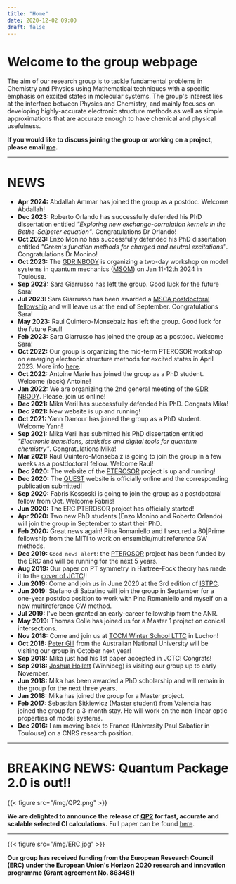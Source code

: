 ```yaml
---
title: "Home"
date: 2020-12-02 09:00
draft: false
---
```


# Welcome to the group webpage

The aim of our research group is to tackle fundamental problems in Chemistry and Physics using Mathematical techniques with a specific emphasis on excited states in molecular systems.
The group's interest lies at the interface between Physics and Chemistry, and mainly focuses on developing highly-accurate electronic structure methods as well as simple approximations that are accurate enough to have chemical and physical usefulness. 

**If you would like to discuss joining the group or working on a project, please email [me](mailto:loos@irsamc.ups-tlse.fr).**

***

# NEWS

* **Apr 2024:** Abdallah Ammar has joined the group as a postdoc. Welcome Abdallah!
* **Dec 2023:** Roberto Orlando has successfully defended his PhD dissertation entitled *"Exploring new exchange-correlation kernels in the Bethe-Salpeter equation"*. Congratulations Dr Orlando!
* **Oct 2023:** Enzo Monino has successfully defended his PhD dissertation entitled *"Green's function methods for charged and neutral excitations"*. Congratulations Dr Monino!
* **Oct 2023:** The [GDR NBODY](https://lcpq.github.io/gdr_nbody_2021) is organizing a two-day workshop on model systems in quantum mechanics ([MSQM](https://lcpq.github.io/MSQM/)) on Jan 11-12th 2024 in Toulouse.
* **Sep 2023:** Sara Giarrusso has left the group. Good luck for the future Sara!
* **Jul 2023:** Sara Giarrusso has been awarded a [MSCA postdoctoral fellowship](https://marie-sklodowska-curie-actions.ec.europa.eu/calls/msca-postdoctoral-fellowships-2023) and will leave us at the end of September. Congratulations Sara!
* **May 2023:** Raul Quintero-Monsebaiz has left the group. Good luck for the future Raul!
* **Feb 2023:** Sara Giarrusso has joined the group as a postdoc. Welcome Sara!
* **Oct 2022:** Our group is organizing the mid-term PTEROSOR workshop on emerging electronic structure methods for excited states in April 2023. More info [here](https://pfloos.github.io/PTEROSOR_midterm_workshop/).
* **Oct 2022:** Antoine Marie has joined the group as a PhD student. Welcome (back) Antoine!
* **Jan 2022:** We are organizing the 2nd general meeting of the [GDR NBODY](https://lcpq.github.io/gdr_nbody_2021). Please, join us online!
* **Dec 2021:** Mika Veril has successfully defended his PhD. Congrats Mika!
* **Dec 2021:** New website is up and running!
* **Oct 2021:** Yann Damour has joined the group as a PhD student. Welcome Yann!
* **Sep 2021:** Mika Veril has submitted his PhD dissertation entitled *"Electronic transitions, statistics and digital tools for quantum chemistry"*. Congratulations Mika!
* **Mar 2021:** Raul Quintero-Monsebaiz is going to join the group in a few weeks as a postdoctoral fellow. Welcome Raul!
* **Dec 2020:** The website of the [PTEROSOR](https://lcpq.github.io/PTEROSOR) project is up and running!
* **Dec 2020:** The [QUEST](https://lcpq.github.io/QUESTDB_website) website is officially online and the corresponding publication submitted!
* **Sep 2020:** Fabris Kossoski is going to join the group as a postdoctoral fellow from Oct. Welcome Fabris!
* **Jun 2020:** The ERC PTEROSOR project has officially started!
* **Apr 2020:** Two new PhD students (Enzo Monino and Roberto Orlando) will join the group in September to start their PhD.
* **Feb 2020:** Great news again! Pina Romaniello and I secured a 80|Prime fellowship from the MITI to work on ensemble/multireference GW methods.
* **Dec 2019:** `Good news alert`: the [PTEROSOR](https://erc.europa.eu/news/another-17-researchers-awarded-erc-consolidator-grants) project has been funded by the ERC and will be running for the next 5 years.
* **Aug 2019:** Our paper on PT symmetry in Hartree-Fock theory has made it to the [cover of JCTC](https://pubs.acs.org/toc/jctcce/15/8)!!
* **Jun 2019:** Come and join us in June 2020 at the 3rd edition of [ISTPC](https://quantique.u-strasbg.fr/ISTPC/doku.php).
* **Jun 2019:** Stefano di Sabatino will join the group in September for a one-year postdoc position to work with Pina Romaniello and myself on a new multireference GW method.
* **Jul 2019:** I've been granted an early-career fellowship from the ANR.
* **May 2019:** Thomas Colle has joined us for a Master 1 project on conical intersections.
* **Nov 2018:** Come and join us at [TCCM Winter School LTTC](http://www.irsamc.ups-tlse.fr/lttc/#portfolioModal5) in Luchon!
* **Oct 2018:** [Peter Gill](http://localhost) from the Australian National University will be visiting our group in October next year!
* **Sep 2018:** Mika just had his 1st paper accepted in JCTC! Congrats!
* **Sep 2018:** [Joshua Hollett](http://localhost) (Winnipeg) is visiting our group up to early November.
* **Jun 2018:** Mika has been awarded a PhD scholarship and will remain in the group for the next three years.
* **Jan 2018:** Mika has joined the group for a Master project.
* **Feb 2017:** Sebastian Sitkiewicz (Master student) from Valencia has joined the group for a 3-month stay. He will work on the non-linear optic properties of model systems.
* **Dec 2016:** I am moving back to France (University Paul Sabatier in Toulouse) on a CNRS research position.

***

# BREAKING NEWS: Quantum Package 2.0 is out!!

{{< figure src="/img/QP2.png" >}}

**We are delighted to announce the release of [QP2](https://quantumpackage.github.io/qp2/)
for fast, accurate and scalable selected CI calculations.** 
Full paper can be found [here](/pub/71.pdf).

***

{{< figure src="/img/ERC.jpg" >}}

**Our group has received funding from the European Research Council (ERC) under the European Union's Horizon 2020 research and innovation programme (Grant agreement No. 863481)**

